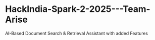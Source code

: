 # HackIndia-Spark-2-2025---Team-Arise
AI-Based Document Search &amp; Retrieval Assistant with added Features
